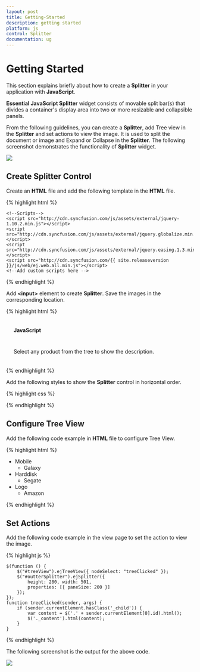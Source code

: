 ```yaml
---
layout: post
title: Getting-Started
description: getting started
platform: js
control: Splitter
documentation: ug
---
```


# Getting Started

This section explains briefly about how to create a **Splitter** in your application with **JavaScript**.

**Essential JavaScript Splitter** widget consists of movable split bar(s) that divides a container's display area into two or more resizable and collapsible panels. 

From the following guidelines, you can create a **Splitter**, add Tree view in the **Splitter** and set actions to view the image. It is used to split the document or image and Expand or Collapse in the **Splitter**. The following screenshot demonstrates the functionality of **Splitter** widget.

![]("/js/Splitter/Getting-Started_images/Getting-Started_img1.png") 

## Create Splitter Control

Create an **HTML** file and add the following template in the **HTML** file.

{% highlight html %}

<!doctype html>

<html>
<head>
    <title>Essential Studio for JavaScript : Rotator Default Functionalities</title>
    <meta name="viewport" content="width=device-width, initial-scale=1.0" charset="utf-8" />
    <!-- Style sheet for default theme (flat azure) -->
    <link href="http://cdn.syncfusion.com/{{ site.releaseversion }}/js/web/flat-azure/ej.web.all.min.css" rel="stylesheet" />

    <!--Scripts-->
    <script src="http://cdn.syncfusion.com/js/assets/external/jquery-1.10.2.min.js"></script>
    <script src="http://cdn.syncfusion.com/js/assets/external/jquery.globalize.min.js"></script>
    <script src="http://cdn.syncfusion.com/js/assets/external/jquery.easing.1.3.min.js"></script>
    <script src="http://cdn.syncfusion.com/{{ site.releaseversion }}/js/web/ej.web.all.min.js"></script>
    <!--Add custom scripts here -->
</head>

<body>
    <!-- add Splitter element here -->
</body>
</html>

{% endhighlight %}

Add **&lt;input&gt;** element to create **Splitter**. Save the images in the corresponding location.

{% highlight html %}

<div class="content-container-fluid">
    <div class="row">
        <div class="cols-sample-area">
            <!----------------Splitter Control---------------->
            <div id="outterSplitter">
                <div>
                    <div class="cont">
                        <h3 class="h3">JavaScript</h3>
                        <!-- Add the Tree View element here -->
                    </div>
                </div>
                <div>
                    <div class="cont">
                        <div class="_content">
                            Select any product from the tree to show the description.
                        </div>
                        <div class="tools des">
                            <h3>Mobile</h3>
                            <img src="galaxy.jpg" />
                        </div>
                        <div class="chart des">
                            <h3>Harddisk</h3>
                            <img src="harddisk.jpg" />
                        </div>
                        <div class="grid des">
                            <h3>Logo</h3>
                            <img src="right.jpg" />
                        </div>
                    </div>
                </div>
            </div>
            <!------------------------------------------------->
        </div>
    </div>
</div>

{% endhighlight %}

Add the following styles to show the **Splitter** control in horizontal order.

{% highlight css %}

<style type="text/css" class="cssStyles">
   #outterSplitter {
       margin: 0 auto;
   }
   .cont {
       padding: 20px;
       min-width: 50px;
   }
   .cont #treeView_Container {
       margin-bottom: 0;
       border: none;
   }
   .h3 {
       font-size: 14px;
       margin: 0;
   }
   .des {
       display: none;
   }
</style>

{% endhighlight %}

## Configure Tree View 

Add the following code example in **HTML** file to configure Tree View.

{% highlight html %}

<ul id="treeView" class="visibleHide">
    <li>
        Mobile
        <ul>
            <li id="tools" class="_child">Galaxy</li>
        </ul>
    </li>
    <li>
        Harddisk
        <ul>
            <li id="chart" class="_child">Segate </li>
        </ul>
    </li>
    <li>
        Logo
        <ul>
            <li id="grid" class="_child">Amazon</li>
        </ul>
    </li>
</ul>

{% endhighlight %}

## Set Actions

Add the following code example in the view page to set the action to view the image.

{% highlight js %}

    $(function () {
        $("#treeView").ejTreeView({ nodeSelect: "treeClicked" });
        $("#outterSplitter").ejSplitter({
            height: 280, width: 501,
            properties: [{ paneSize: 200 }]
        });
    });
    function treeClicked(sender, args) {
        if (sender.currentElement.hasClass('_child')) {
            var content = $('.' + sender.currentElement[0].id).html();
            $('._content').html(content);
        }
    }

{% endhighlight %}

The following screenshot is the output for the above code.

![]("/js/Splitter/Getting-Started_images/Getting-Started_img2.png") 

